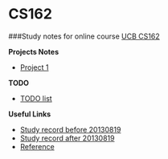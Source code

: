 CS162
=====

###Study notes for online course [UCB CS162](http://inst.eecs.berkeley.edu/~cs162/)


**Projects Notes**

* [Project 1](https://github.com/thinkhy/CS162/wiki/Note-for-Project-1)


**TODO**

* [TODO list](https://github.com/thinkhy/CS162/wiki/TODO)

**Useful Links**

* [Study record before 20130819](https://github.com/thinkhy/CS162/wiki/Study-Record-before-20130819)
* [Study record after 20130819](https://github.com/thinkhy/CS162/wiki/Study-Record-after-20130819)
* [Reference](https://github.com/thinkhy/CS162/wiki/Reference)
